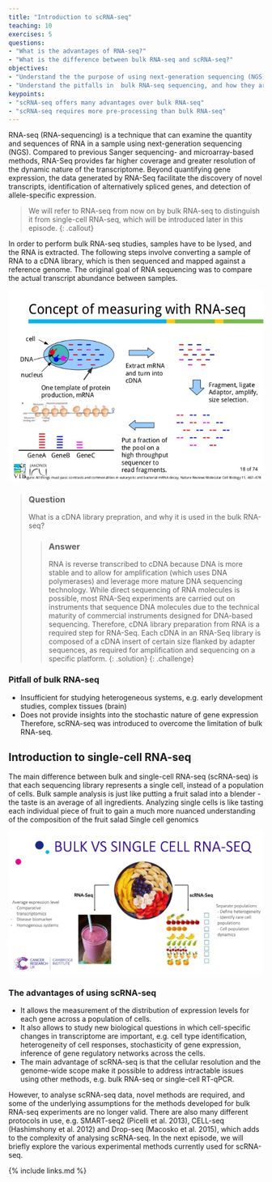```yaml
---
title: "Introduction to scRNA-seq"
teaching: 10
exercises: 5
questions:
- "What is the advantages of RNA-seq?"
- "What is the difference between bulk RNA-seq and scRNA-seq?"
objectives:
- "Understand the the purpose of using next-generation sequencing (NGS)"
- "Understand the pitfalls in  bulk RNA-seq sequencing, and how they are overcome"
keypoints:
- "scRNA-seq offers many advantages over bulk RNA-seq"
- "scRNA-seq requires more pre-processing than bulk RNA-seq"
---
```


RNA-seq (RNA-sequencing) is a technique that can examine the quantity and sequences of RNA in a sample using next-generation sequencing (NGS). Compared to previous Sanger sequencing- and microarray-based methods, RNA-Seq provides far higher coverage and greater resolution of the dynamic nature of the transcriptome. Beyond quantifying gene expression, the data generated by RNA-Seq facilitate the discovery of novel transcripts, identification of alternatively spliced genes, and detection of allele-specific expression.

> We will refer to RNA-seq from now on by bulk RNA-seq to distinguish it from single-cell RNA-seq, which will be introduced later in this episode. 
{: .callout}

In order to perform bulk RNA-seq studies, samples have to be lysed, and the RNA is extracted. The following steps involve converting a sample of RNA to a cDNA library, which is then sequenced and mapped against a reference genome. The original goal of RNA sequencing was to compare the actual transcript abundance between samples.

![the basic workflow for bulk RNA-seq](../fig/rna-seq-concept.jpeg)

> ### Question
> What is a cDNA library prepration, and why it is used in the bulk RNA-seq?
> > ### Answer
> > RNA is reverse transcribed to cDNA because DNA is more stable and to allow for amplification (which uses DNA polymerases) and leverage more mature DNA sequencing technology. While direct sequencing of RNA molecules is possible, most RNA-Seq experiments are carried out on instruments that sequence DNA molecules due to the technical maturity of commercial instruments designed for DNA-based sequencing. Therefore, cDNA library preparation from RNA is a required step for RNA-Seq. Each cDNA in an RNA-Seq library is composed of a cDNA insert of certain size flanked by adapter sequences, as required for amplification and sequencing on a specific platform. 
> {: .solution}
{: .challenge}


### Pitfall of bulk RNA-seq
- Insufficient for studying heterogeneous systems, e.g. early development studies, complex tissues (brain)
- Does not provide insights into the stochastic nature of gene expression
Therefore, scRNA-seq was introduced to overcome the limitation of bulk RNA-seq. 

## Introduction to single-cell RNA-seq

The main difference between bulk and single-cell RNA-seq (scRNA-seq) is that each sequencing library represents a single cell, instead of a population of cells. Bulk sample analysis is just like putting a fruit salad into a blender - the taste is an average of all ingredients. Analyzing single cells is like tasting each individual piece of fruit to gain a much more nuanced understanding of the composition of the fruit salad Single cell genomics

![the difference between bulk RNA-seq and scRNA-seq](../fig/slide-juice.png)

### The advantages of using scRNA-seq

- It allows the measurement of the distribution of expression levels for each gene across a population of cells. 
- It also allows to study new biological questions in which cell-specific changes in transcriptome are important, e.g. cell type identification, heterogeneity of cell responses, stochasticity of gene expression, inference of gene regulatory networks across the cells.
- The main advantage of scRNA-seq is that the cellular resolution and the genome-wide scope make it possible to address intractable issues using other methods, e.g. bulk RNA-seq or single-cell RT-qPCR. 

However, to analyse scRNA-seq data, novel methods are required, and some of the underlying assumptions for the methods developed for bulk RNA-seq experiments are no longer valid. There are also many different protocols in use, e.g. SMART-seq2 (Picelli et al. 2013), CELL-seq (Hashimshony et al. 2012) and Drop-seq (Macosko et al. 2015), which adds to the complexity of analysing scRNA-seq. In the next episode, we will briefly explore the various experimental methods currently used for scRNA-seq.

{% include links.md %}

